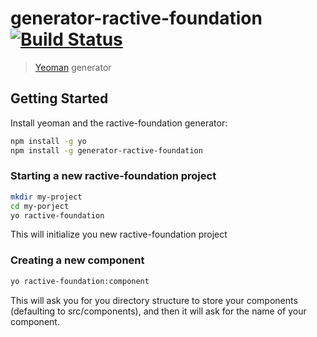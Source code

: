 # generator-ractive-foundation [![Build Status](https://secure.travis-ci.org/ivanwills/generator-ractive-foundation.png?branch=master)](https://travis-ci.org/ivanwills/generator-ractive-foundation)

> [Yeoman](http://yeoman.io) generator


## Getting Started

Install yeoman and the ractive-foundation generator:

```bash
npm install -g yo
npm install -g generator-ractive-foundation
```

### Starting a new ractive-foundation project

```bash
mkdir my-project
cd my-porject
yo ractive-foundation
```

This will initialize you new ractive-foundation project

### Creating a new component

```bash
yo ractive-foundation:component
```

This will ask you for you directory structure to store your components
(defaulting to src/components), and then it will ask for the name of your
component.

